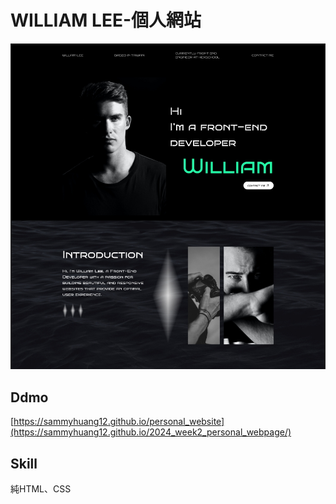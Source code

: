 # WILLIAM LEE-個人網站
![](images/readme.jpg)
## Ddmo
[https://sammyhuang12.github.io/personal_website](https://sammyhuang12.github.io/2024_week2_personal_webpage/)
## Skill
純HTML、CSS


